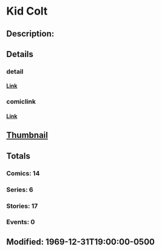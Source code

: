 # Kid Colt
## Description: 
## Details
### detail
#### [Link](http://marvel.com/characters/1135/kid_colt?utm_campaign=apiRef&utm_source=d8455188da2836f893171a8a63981172)
### comiclink
#### [Link](http://marvel.com/comics/characters/1010893/kid_colt?utm_campaign=apiRef&utm_source=d8455188da2836f893171a8a63981172)
## [Thumbnail](http://i.annihil.us/u/prod/marvel/i/mg/b/40/image_not_available.jpg)
## Totals
### Comics: 14
### Series: 6
### Stories: 17
### Events: 0
## Modified: 1969-12-31T19:00:00-0500